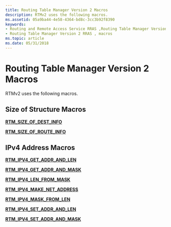 ```yaml
---
title: Routing Table Manager Version 2 Macros
description: RTMv2 uses the following macros.
ms.assetid: 05a9ba44-4e58-4364-bd8c-3cc3b92f8390
keywords:
- Routing and Remote Access Service RRAS ,Routing Table Manager Version 2,macros
- Routing Table Manager Version 2 RRAS , macros
ms.topic: article
ms.date: 05/31/2018
---
```


# Routing Table Manager Version 2 Macros

RTMv2 uses the following macros.

## Size of Structure Macros

[**RTM\_SIZE\_OF\_DEST\_INFO**](/windows/desktop/api/Rtmv2/nf-rtmv2-rtm_size_of_dest_info)

[**RTM\_SIZE\_OF\_ROUTE\_INFO**](/windows/desktop/api/Rtmv2/nf-rtmv2-rtm_size_of_route_info)

## IPv4 Address Macros

[**RTM\_IPV4\_GET\_ADDR\_AND\_LEN**](/windows/desktop/api/Rtmv2/nf-rtmv2-rtm_ipv4_get_addr_and_len)

[**RTM\_IPV4\_GET\_ADDR\_AND\_MASK**](/windows/desktop/api/Rtmv2/nf-rtmv2-rtm_ipv4_get_addr_and_mask)

[**RTM\_IPV4\_LEN\_FROM\_MASK**](/windows/desktop/api/Rtmv2/nf-rtmv2-rtm_ipv4_len_from_mask)

[**RTM\_IPV4\_MAKE\_NET\_ADDRESS**](/windows/desktop/api/Rtmv2/nf-rtmv2-rtm_ipv4_make_net_address)

[**RTM\_IPV4\_MASK\_FROM\_LEN**](/windows/desktop/api/Rtmv2/nf-rtmv2-rtm_ipv4_mask_from_len)

[**RTM\_IPV4\_SET\_ADDR\_AND\_LEN**](/windows/desktop/api/Rtmv2/nf-rtmv2-rtm_ipv4_set_addr_and_len)

[**RTM\_IPV4\_SET\_ADDR\_AND\_MASK**](/windows/desktop/api/Rtmv2/nf-rtmv2-rtm_ipv4_set_addr_and_mask)

 

 




